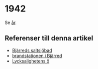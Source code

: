 # 1942

Se [år](år).

## Referenser till denna artikel

* [Bjärreds saltsjöbad](Bjärreds%20saltsjöbad)
* [brandstationen i Bjärred](brandstationen%20i%20Bjärred)
* [Lycksalighetens ö](Lycksalighetens%20ö)
